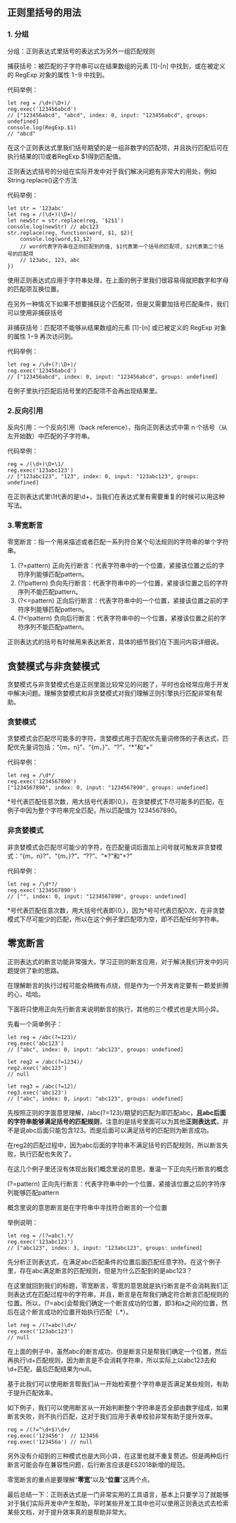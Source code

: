 ## 正则里括号的用法
### 1. 分组
分组：正则表达式里括号的表达式为另外一组匹配规则

捕获括号：被匹配的子字符串可以在结果数组的元素 [1]-[n] 中找到，或在被定义的 RegExp 对象的属性 $1-$9 中找到。

代码举例：

```
let reg = /\d+(\D+)/
reg.exec('123456abcd')
// ["123456abcd", "abcd", index: 0, input: "123456abcd", groups: undefined]
console.log(RegExp.$1)
// "abcd"
```
在这个正则表达式里我们括号期望的是一组非数字的匹配项，并且执行匹配后可在执行结果的[1]或者RegExp.$1得到匹配值。

正则表达式括号的分组在实际开发中对于我们解决问题有非常大的用处，例如String.replace()这个方法

代码举例：

```
let str = '123abc'
let reg = /(\d+)(\D+)/
let newStr = str.replace(reg, '$2$1')
console.log(newStr) // abc123
str.replace(reg, function(word, $1, $2){
	console.log(word,$1,$2)
	// word代表字符串在正则匹配到的值, $1代表第一个括号的匹配项, $2代表第二个括号的匹配项
	// 123abc, 123, abc
})
```
使用正则表达式应用于字符串处理，在上面的例子里我们很容易得就把数字和字母的匹配项互换位置。

在另外一种情况下如果不想要捕获这个匹配项，但是又需要加括号匹配条件，我们可以使用非捕获括号

非捕获括号：匹配项不能够从结果数组的元素 [1]-[n] 或已被定义的 RegExp 对象的属性 $1-$9 再次访问到。

代码举例：

```
let reg = /\d+(?:\D+)/
reg.exec('123456abcd')
// ["123456abcd", index: 0, input: "123456abcd", groups: undefined]
```

在例子里执行匹配后括号里的匹配项不会再出现结果里。

### 2.反向引用
反向引用：一个反向引用（back reference），指向正则表达式中第 n 个括号（从左开始数）中匹配的子字符串。

代码举例：

```
reg = /(\d+)\D+\1/
reg.exec('123abc123')
// ["123abc123", "123", index: 0, input: "123abc123", groups: undefined]
```
在正则表达式里\1代表的是\d+，当我们在表达式里有需要重复的时候可以用这种写法。

### 3.零宽断言
零宽断言：指一个用来描述或者匹配一系列符合某个句法规则的字符串的单个字符串。
1. (?=pattern) 正向先行断言：代表字符串中的一个位置，紧接该位置之后的字符序列能够匹配pattern。
2. (?!pattern) 负向先行断言：代表字符串中的一个位置，紧接该位置之后的字符序列不能匹配pattern。
3. (?<=pattern) 正向后行断言：代表字符串中的一个位置，紧接该位置之前的字符序列能够匹配pattern。
4. (?<!pattern) 负向后行断言：代表字符串中的一个位置，紧接该位置之前的字符序列不能匹配pattern。

正则表达式的括号有时候用来表达断言，具体的细节我们在下面问内容详细说。

## 贪婪模式与非贪婪模式
贪婪模式与非贪婪模式也是正则里面比较常见的问题了，平时也会经常应用于开发中解决问题。理解贪婪模式和非贪婪模式对我们理解正则引擎执行匹配非常有帮助。

### 贪婪模式
贪婪模式会匹配尽可能多的字符，贪婪模式用于匹配优先量词修饰的子表达式，匹配优先量词包括：“{m，n}”、“{m，}”、“?”、“*”和“+”

代码举例：

```
let reg = /\d*/
reg.exec('1234567890')
["1234567890", index: 0, input: "1234567890", groups: undefined]
```
\*号代表匹配任意次数，用大括号代表即{0,}，在贪婪模式下尽可能多的匹配，在例子中因为整个字符串完全匹配，所以匹配值为 1234567890。

### 非贪婪模式
非贪婪模式会匹配尽可能少的字符，在匹配量词后面加上问号就可触发非贪婪模式：“{m，n}?”、“{m，}?”、“??”、“*?”和“+?”

代码举例：

```
let reg = /\d*?/
reg.exec('1234567890')
// ["", index: 0, input: "1234567890", groups: undefined]
```
\*号代表匹配任意次数，用大括号代表即{0,}，因为\*号可代表匹配0次，在非贪婪模式下尽可能少的匹配，所以在这个例子里匹配项为空，即不匹配任何字符串。

## 零宽断言
正则表达式的断言功能非常强大，学习正则的断言应用，对于解决我们开发中的问题提供了新的思路。

在理解断言的执行过程可能会稍微有点绕，但是作为一个开发肯定要有一颗爱折腾的心，哈哈。

下面将只使用正向先行断言来说明断言的执行，其他的三个模式也是大同小异。

先看一个简单例子：

```
let reg = /abc(?=123)/
reg.exec('abc123')
// ["abc", index: 0, input: "abc123", groups: undefined]

let reg2 = /abc(?=1234)/
reg2.exec('abc123')
// null

let reg3 = /abc(?=12)/
reg3.exec('abc123')
// ["abc", index: 0, input: "abc123", groups: undefined]
```
先按照正则的字面意思理解，/abc(?=123)/期望的匹配为即匹配abc，**且abc后面的字符串能够满足括号的匹配规则**，注意的是括号里面可以为其他**正则表达式**，并不是说abc后面只能包含123，而是后面可以满足括号的匹配则为断言成功。

在reg2的匹配过程中，因为abc后面的字符串不满足括号的匹配规则，所以断言失败，执行匹配也失败了。

在这几个例子里还没有体现出我们概念里说的意思，重温一下正向先行断言的概念

(?=pattern) 正向先行断言：代表字符串中的一个位置，紧接该位置之后的字符序列能够匹配pattern

概念里说的意思断言是在字符串中寻找符合断言的一个位置

举例说明：

```
let reg = /(?=abc).*/
reg.exec('123abc123')
// ["abc123", index: 3, input: "123abc123", groups: undefined]
```
先分析正则表达式，在满足abc匹配条件的位置后面匹配任意字符。在这个例子里，存在abc满足断言的匹配规则，但是为什么匹配到的是abc123？

在这里就回到我们的标题，零宽断言，零宽的意思就是执行断言是不会消耗我们正则表达式在匹配过程中的字符串，并且，断言是在帮我们确定符合断言匹配规则的位置。所以，(?=abc)会帮我们确定一个断言成功的位置，即3和a之间的位置，然后在这个断言成功的位置开始执行匹配（.*）。

```
let reg = /(?=abc)\d+/
reg.exec('123abc123')
// null
```
在上面的例子中，虽然abc的断言成功，但是断言只是帮我们确定一个位置，然后再执行\d+匹配规则，因为断言是不会消耗字符串，所以实际上以abc123去和\d+匹配，最后匹配结果为null。

基于此我们可以使用断言帮我们从一开始检索整个字符串是否满足某些规则，有助于提升匹配效率。

如下例子，我们可以使用断言从一开始判断整个字符串是否全部由数字组成，如果断言失败，则不执行匹配，这对于我们应用于表单校验非常有助于提升效率。

```
reg = /(?=^\d+$)\d+/
reg.exec('123456')  // 123456
reg.exec('123456a') // null
```
另外没有介绍到的三种模式也是大同小异，在这里也就不重复赘述。但是两种后行断言可能会存在兼容性问题，后行断言应该是ES2018新增的规范。

零宽断言的重点是要理解“**零宽**”以及“**位置**”这两个点。

最后总结一下：正则表达式是一门非常实用的工具语言，基本上只要学习了就能够对于我们实际开发中产生帮助，平时某些开发工具中也可以使用正则表达式去检索某些文档，对于提升效率真的是帮助非常大。